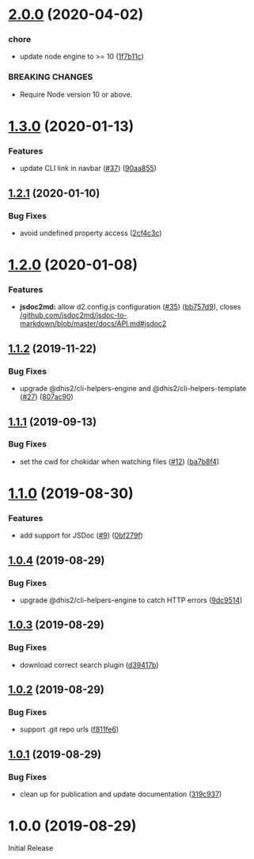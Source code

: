 # [2.0.0](https://github.com/dhis2/cli-utils-docsite/compare/v1.3.0...v2.0.0) (2020-04-02)


### chore

* update node engine to >= 10 ([1f7b11c](https://github.com/dhis2/cli-utils-docsite/commit/1f7b11cf5688715876cbae9f2be4628b29173b66))


### BREAKING CHANGES

* Require Node version 10 or above.

# [1.3.0](https://github.com/dhis2/cli-utils-docsite/compare/v1.2.1...v1.3.0) (2020-01-13)


### Features

* update CLI link in navbar ([#37](https://github.com/dhis2/cli-utils-docsite/issues/37)) ([90aa855](https://github.com/dhis2/cli-utils-docsite/commit/90aa8557db8ee15d7837ecd7696db3dcb8a4b1dc))

## [1.2.1](https://github.com/dhis2/cli-utils-docsite/compare/v1.2.0...v1.2.1) (2020-01-10)


### Bug Fixes

* avoid undefined property access ([2cf4c3c](https://github.com/dhis2/cli-utils-docsite/commit/2cf4c3c0c53e0df2ee483115c6274b58b3303a02))

# [1.2.0](https://github.com/dhis2/cli-utils-docsite/compare/v1.1.2...v1.2.0) (2020-01-08)


### Features

* **jsdoc2md:** allow d2.config.js configuration ([#35](https://github.com/dhis2/cli-utils-docsite/issues/35)) ([bb757d9](https://github.com/dhis2/cli-utils-docsite/commit/bb757d970cf04ff2fa9489175e1c7dc0e76632a8)), closes [/github.com/jsdoc2md/jsdoc-to-markdown/blob/master/docs/API.md#jsdoc2](https://github.com//github.com/jsdoc2md/jsdoc-to-markdown/blob/master/docs/API.md/issues/jsdoc2)

## [1.1.2](https://github.com/dhis2/cli-utils-docsite/compare/v1.1.1...v1.1.2) (2019-11-22)


### Bug Fixes

* upgrade @dhis2/cli-helpers-engine and @dhis2/cli-helpers-template ([#27](https://github.com/dhis2/cli-utils-docsite/issues/27)) ([807ac90](https://github.com/dhis2/cli-utils-docsite/commit/807ac90832aa7ab8863737e0a90717d47630aa52))

## [1.1.1](https://github.com/dhis2/cli-utils-docsite/compare/v1.1.0...v1.1.1) (2019-09-13)


### Bug Fixes

* set the cwd for chokidar when watching files ([#12](https://github.com/dhis2/cli-utils-docsite/issues/12)) ([ba7b8f4](https://github.com/dhis2/cli-utils-docsite/commit/ba7b8f4))

# [1.1.0](https://github.com/dhis2/cli-utils-docsite/compare/v1.0.4...v1.1.0) (2019-08-30)


### Features

* add support for JSDoc ([#9](https://github.com/dhis2/cli-utils-docsite/issues/9)) ([0bf279f](https://github.com/dhis2/cli-utils-docsite/commit/0bf279f))

## [1.0.4](https://github.com/dhis2/cli-utils-docsite/compare/v1.0.3...v1.0.4) (2019-08-29)


### Bug Fixes

* upgrade @dhis2/cli-helpers-engine to catch HTTP errors ([9dc9514](https://github.com/dhis2/cli-utils-docsite/commit/9dc9514))

## [1.0.3](https://github.com/dhis2/cli-utils-docsite/compare/v1.0.2...v1.0.3) (2019-08-29)


### Bug Fixes

* download correct search plugin ([d39417b](https://github.com/dhis2/cli-utils-docsite/commit/d39417b))

## [1.0.2](https://github.com/dhis2/cli-utils-docsite/compare/v1.0.1...v1.0.2) (2019-08-29)


### Bug Fixes

* support .git repo urls ([f811fe6](https://github.com/dhis2/cli-utils-docsite/commit/f811fe6))

## [1.0.1](https://github.com/dhis2/cli-utils-docsite/compare/v1.0.0...v1.0.1) (2019-08-29)


### Bug Fixes

* clean up for publication and update documentation ([319c937](https://github.com/dhis2/cli-utils-docsite/commit/319c937))

# 1.0.0 (2019-08-29)

Initial Release

